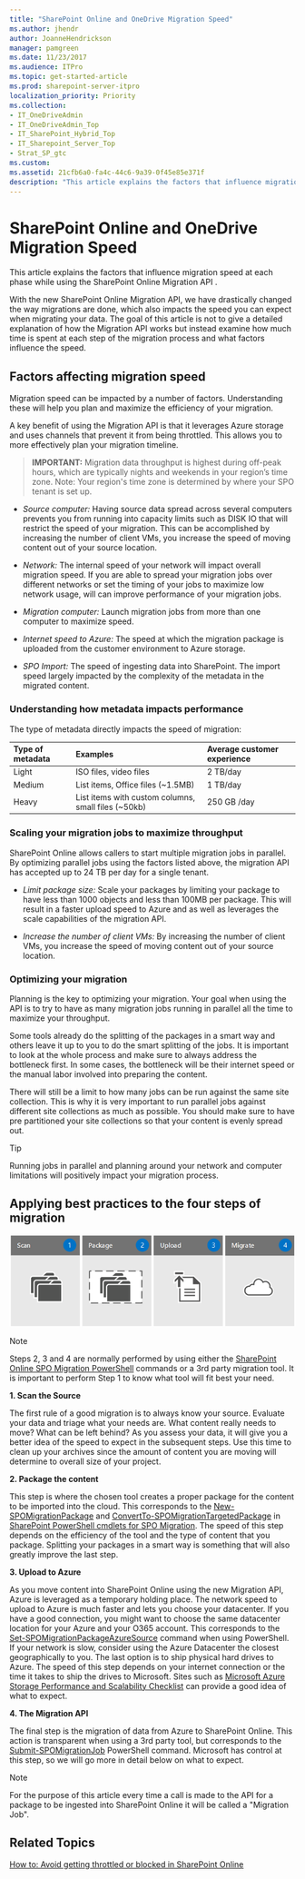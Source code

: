 ```yaml
---
title: "SharePoint Online and OneDrive Migration Speed"
ms.author: jhendr
author: JoanneHendrickson
manager: pamgreen
ms.date: 11/23/2017
ms.audience: ITPro
ms.topic: get-started-article
ms.prod: sharepoint-server-itpro
localization_priority: Priority
ms.collection:
- IT_OneDriveAdmin
- IT_OneDriveAdmin_Top
- IT_SharePoint_Hybrid_Top
- IT_Sharepoint_Server_Top
- Strat_SP_gtc
ms.custom: 
ms.assetid: 21cfb6a0-fa4c-44c6-9a39-0f45e85e371f
description: "This article explains the factors that influence migration speed at each phase while using the SharePoint Online Migration API ."
---
```


# SharePoint Online and OneDrive Migration Speed

This article explains the factors that influence migration speed at each phase while using the SharePoint Online Migration API .
  
With the new SharePoint Online Migration API, we have drastically changed the way migrations are done, which also impacts the speed you can expect when migrating your data. The goal of this article is not to give a detailed explanation of how the Migration API works but instead examine how much time is spent at each step of the migration process and what factors influence the speed.
  
## Factors affecting migration speed

Migration speed can be impacted by a number of factors. Understanding these will help you plan and maximize the efficiency of your migration.
  
A key benefit of using the Migration API is that it leverages Azure storage and uses channels that prevent it from being throttled. This allows you to more effectively plan your migration timeline. 

> **IMPORTANT:**
> Migration data throughput is highest during off-peak hours, which are typically nights and weekends in your region’s time zone. Note: Your region's time zone is determined by where your SPO tenant is set up.
  
-  *Source computer:*  Having source data spread across several computers prevents you from running into capacity limits such as DISK IO that will restrict the speed of your migration. This can be accomplished by increasing the number of client VMs, you increase the speed of moving content out of your source location. 
    
-  *Network:*  The internal speed of your network will impact overall migration speed. If you are able to spread your migration jobs over different networks or set the timing of your jobs to maximize low network usage, will can improve performance of your migration jobs. 
    
-  *Migration computer:*  Launch migration jobs from more than one computer to maximize speed. 
    
-  *Internet speed to Azure:*  The speed at which the migration package is uploaded from the customer environment to Azure storage. 
    
-  *SPO Import:*  The speed of ingesting data into SharePoint. The import speed largely impacted by the complexity of the metadata in the migrated content. 
    
### Understanding how metadata impacts performance

The type of metadata directly impacts the speed of migration:
  
|**Type of metadata**|**Examples**|**Average customer experience**|
|:-----|:-----|:-----|
|Light  <br/> |ISO files, video files  <br/> |2 TB/day  <br/> |
|Medium  <br/> |List items, Office files (~1.5MB)  <br/> |1 TB/day  <br/> |
|Heavy  <br/> |List items with custom columns, small files (~50kb)  <br/> |250 GB /day  <br/> |
   
### Scaling your migration jobs to maximize throughput

SharePoint Online allows callers to start multiple migration jobs in parallel. By optimizing parallel jobs using the factors listed above, the migration API has accepted up to 24 TB per day for a single tenant.
  
-  *Limit package size:*  Scale your packages by limiting your package to have less than 1000 objects and less than 100MB per package. This will result in a faster upload speed to Azure and as well as leverages the scale capabilities of the migration API. 
    
-  *Increase the number of client VMs:*  By increasing the number of client VMs, you increase the speed of moving content out of your source location. 
    
### Optimizing your migration

Planning is the key to optimizing your migration. Your goal when using the API is to try to have as many migration jobs running in parallel all the time to maximize your throughput.
  
Some tools already do the splitting of the packages in a smart way and others leave it up to you to do the smart splitting of the jobs. It is important to look at the whole process and make sure to always address the bottleneck first. In some cases, the bottleneck will be their internet speed or the manual labor involved into preparing the content.
  
There will still be a limit to how many jobs can be run against the same site collection. This is why it is very important to run parallel jobs against different site collections as much as possible. You should make sure to have pre partitioned your site collections so that your content is evenly spread out.
  
> [!TIP]
> Running jobs in parallel and planning around your network and computer limitations will positively impact your migration process. 
  
## Applying best practices to the four steps of migration

![Four steps for a migration](media/44e0b6fb-c272-4587-857b-43840395e099.png)
  
> [!NOTE]
> Steps 2, 3 and 4 are normally performed by using either the [SharePoint Online SPO Migration PowerShell](http://go.microsoft.com/fwlink/?LinkID=619850&amp;clcid=0x409) commands or a 3rd party migration tool. It is important to perform Step 1 to know what tool will fit best your need. 
  
 **1. Scan the Source**
  
The first rule of a good migration is to always know your source. Evaluate your data and triage what your needs are. What content really needs to move? What can be left behind? As you assess your data, it will give you a better idea of the speed to expect in the subsequent steps. Use this time to clean up your archives since the amount of content you are moving will determine to overall size of your project.
  
 **2. Package the content**
  
This step is where the chosen tool creates a proper package for the content to be imported into the cloud. This corresponds to the [New-SPOMigrationPackage](http://go.microsoft.com/fwlink/?LinkID=619851&amp;clcid=0x409) and [ConvertTo-SPOMigrationTargetedPackage](http://go.microsoft.com/fwlink/?LinkID=619852&amp;clcid=0x409) in [SharePoint PowerShell cmdlets for SPO Migration](http://go.microsoft.com/fwlink/?LinkID=619850&amp;clcid=0x409). The speed of this step depends on the efficiency of the tool and the type of content that you package. Splitting your packages in a smart way is something that will also greatly improve the last step.
  
 **3. Upload to Azure**
  
As you move content into SharePoint Online using the new Migration API, Azure is leveraged as a temporary holding place. The network speed to upload to Azure is much faster and lets you choose your datacenter. If you have a good connection, you might want to choose the same datacenter location for your Azure and your O365 account. This corresponds to the [Set-SPOMigrationPackageAzureSource](http://go.microsoft.com/fwlink/?LinkID=619853&amp;clcid=0x409) command when using PowerShell. If your network is slow, consider using the Azure Datacenter the closest geographically to you. The last option is to ship physical hard drives to Azure. The speed of this step depends on your internet connection or the time it takes to ship the drives to Microsoft. Sites such as [Microsoft Azure Storage Performance and Scalability Checklist](http://go.microsoft.com/fwlink/?LinkID=619855&amp;clcid=0x409) can provide a good idea of what to expect. 
  
 **4. The Migration API**
  
The final step is the migration of data from Azure to SharePoint Online. This action is transparent when using a 3rd party tool, but corresponds to the [Submit-SPOMigrationJob](https://technet.microsoft.com/en-us/library/mt143605.aspx) PowerShell command. Microsoft has control at this step, so we will go more in detail below on what to expect. 
  
> [!NOTE]
> For the purpose of this article every time a call is made to the API for a package to be ingested into SharePoint Online it will be called a "Migration Job". 
  
## Related Topics

[How to: Avoid getting throttled or blocked in SharePoint Online](http://go.microsoft.com/fwlink/?LinkID=619858&amp;clcid=0x409)
  

